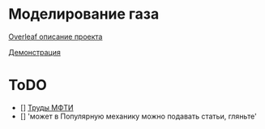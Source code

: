 # Моделирование газа  
[Overleaf  описание проекта ](https://www.overleaf.com/project/5b3dccbcb510e25fef06f7d0) 

[Демонстрация](https://www.youtube.com/watch?v=4M_ZC6nT7mI)

# ToDO
- [] [Труды МФТИ](https://mipt.ru/science/trudy/priyom_new/)
- []  'может в Популярную механику можно подавать статьи, гляньте'
